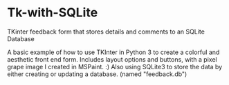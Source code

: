 # Tk-with-SQLite
TKinter feedback form that stores details and comments to an SQLite Database

A basic example of how to use TKInter in Python 3 to create a colorful and aesthetic front end form. 
Includes layout options and buttons, with a pixel grape image I created in MSPaint. :)
Also using SQLite3 to store the data by either creating or updating a database. (named "feedback.db")
